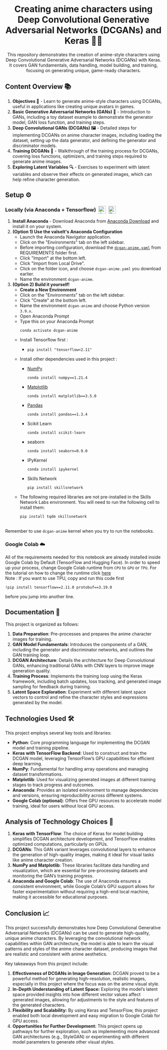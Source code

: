 <h1 align="center">Creating anime characters using Deep Convolutional Generative Adversarial Networks (DCGANs) and Keras 🌌✨</h1>
<p align="center">This repository demonstrates the creation of anime-style characters using Deep Convolutional Generative Adversarial Networks (DCGANs) with Keras. It covers GAN fundamentals, data handling, model building, and training, focusing on generating unique, game-ready characters.</p>

<h2>Content Overview 📚</h2>
<ol>
  <li><strong>Objectives 🎯</strong> - Learn to generate anime-style characters using DCGANs, useful in applications like creating unique avatars in games.</li>
  <li><strong>Basic Generative Adversarial Networks (GANs) 🧩</strong> - Introduction to GANs, including a toy dataset example to demonstrate the generator model, GAN loss function, and training steps.</li>
  <li><strong>Deep Convolutional GANs (DCGANs) 🖼️</strong> - Detailed steps for implementing DCGANs on anime character images, including loading the dataset, setting up the data generator, and defining the generator and discriminator models.</li>
  <li><strong>Training DCGANs 🔄</strong> - Walkthrough of the training process for DCGANs, covering loss functions, optimizers, and training steps required to generate anime images.</li>
  <li><strong>Exploring Latent Variables 🔍</strong> - Exercises to experiment with latent variables and observe their effects on generated images, which can help refine character generation.</li>
</ol>

<h2>Setup ⚙️</h2>

<h3>
  <div style="display: flex; align-items: center;">
    <span>Locally (via Anaconda + Tensorflow)</span>
        <a href="https://www.anaconda.com/">
            <img src="https://skillicons.dev/icons?i=anaconda" alt="Anaconda" style="height: 24px; margin-left: 8px;">
        </a>
        <a href="https://www.tensorflow.org/install/pip">
            <img src="https://skillicons.dev/icons?i=tensorflow" alt="Tensorflow" style="height: 24px; margin-left: 8px;">
        </a>
  </div>
</h3>

<ol>
  <li><strong>Install Anaconda</strong> - Download Anaconda from <a href="https://www.anaconda.com/download">Anaconda Download</a> and install it on your system.</li>
  <li><strong>(Option 1) Use the valselt's Anaconda Configuration</strong>
    <ul>
      <li>Launch the Anaconda Navigator application.</li>
      <li>Click on the "Environments" tab on the left sidebar.</li>
      <li>Before importing configuration, download the <code><a href = "https://github.com/valselt/valseltlibrary/blob/main/REQUIREMENTS/dcgan-anime.yaml">dcgan-anime.yaml</a></code> from REQUIREMENTS folder first.</li>
      <li>Click "Import" at the bottom left.</li>
      <li>Click "Import from Local Drive".</li>
      <li>Click on the folder icon, and choose <code>dcgan-anime.yaml</code> you download earlier.</li>
      <li>Name the environment <code>dcgan-anime</code>.</li>
    </ul>
  </li>
  
  <li><strong>(Option 2) Build it yourself!</strong>
    <ul>
      <li><strong>Create a New Environment</strong>
      <li>Click on the "Environments" tab on the left sidebar.</li>
      <li>Click "Create" at the bottom left.</li>
      <li>Name the environment <code>dcgan-anime</code> and choose Python version <code>3.9.x</code>.</li>
      <li>Open Anaconda Prompt</li>
      <li>Type this on your Anaconda Prompt<pre><code>conda activate dcgan-anime</code></pre></li>
      <li>Install Tensorflow first :</li>
        <ul>
           <li><pre><code>pip install "tensorflow<2.11"</pre></code></li>
        </ul>
        <li>Install other dependencies used in this project :</li>
        <ul>
          <li>
            <a href="https://github.com/tensorflow/tensorflow/issues/60216#:~:text=Numpy%20was%20pinned%20to%20%3C1.24%20since%20it%20affected%20few%20tests%20on%20Ragged%20Tensors.%20Agree%20that%20we%20should%20fix%20those%20tests%20and%20remove%20the%20upperbound%20in%20future%20releases.">NumPy</a></br>
            <pre><code>conda install numpy==1.21.4</pre></code>
          </li>
          <li>
            <a href="https://matplotlib.org/devdocs/devel/min_dep_policy.html#:~:text=of%20the%20dependencies.-,Matplotlib,1.23.0,-3.8">Matplotlib</a></br>
            <pre><code>conda install matplotlib==3.5.0</pre></code>
          </li>
          <li>
            <a href="https://pandas.pydata.org/pandas-docs/version/2.1.3/getting_started/install.html#:~:text=Required%20dependencies">Pandas</a></br>
            <pre><code>conda install pandas==1.3.4</pre></code>
          </li>
          <li>
            Scikit Learn</br>
            <pre><code>conda install scikit-learn</pre></code>
          </li>
          <li>
            seaborn</br>
            <pre><code>conda install seaborn=0.9.0</pre></code>
          </li>
          <li>
            IPyKernel</br>
            <pre><code>conda install ipykernel</pre></code>
          </li>
          <li>
            Skills Network</br>
            <pre><code>pip install skillsnetwork</pre></code>
          </li>
        </ul>
        <li>
            The following required libraries are not pre-installed in the Skills Network Labs environment. You will need to run the following cell to install them:</br>
            <pre><code>pip install tqdm skillsnetwork</pre></code>
          </li>
    </ul>
  </li>
</ol>
</br>
<span>Remember to use <code>dcgan-anime</code> kernel when you try to run the notebooks.</span>

<h3>Google Colab ☁️</h3>
<span>All of the requirements needed for this notebook are already installed inside Google Colab by Default (TensorFlow and Hugging Face). In order to speed up your process, change Google Colab runtime from <code>CPU</code> to <code>GPU</code> or <code>TPU</code>. For the tutorial on how to change the runtime click <a href="https://www.geeksforgeeks.org/how-to-use-google-colab/#:~:text=Change%20Runtime%20Environment%3A%20Click%20the%20%E2%80%9CRuntime%E2%80%9D%20dropdown%20menu.%20Select%20%E2%80%9CChange%20runtime%20type%E2%80%9D%20.%20Select%20python2%20or%203%20from%20the%20%E2%80%9CRuntime%20type%E2%80%9D%20dropdown%20menu.">here</a>

</br>
Note : If you want to use TPU, copy and run this code first <pre><code>!pip install tensorflow==2.11.0 protobuf==3.19.0
</code></pre>before you jump into another line.</span>

<h2>Documentation 📝</h2>
<p>This project is organized as follows:</p>
<ol>
  <li><strong>Data Preparation</strong>: Pre-processes and prepares the anime character images for training.</li>
  <li><strong>GAN Model Fundamentals</strong>: Introduces the components of a GAN, including the generator and discriminator networks, and outlines the GAN training loop.</li>
  <li><strong>DCGAN Architecture</strong>: Details the architecture for Deep Convolutional GANs, enhancing traditional GANs with CNN layers to improve image generation quality.</li>
  <li><strong>Training Process</strong>: Implements the training loop using the Keras framework, including batch updates, loss tracking, and generated image sampling for feedback during training.</li>
  <li><strong>Latent Space Exploration</strong>: Experiment with different latent space vectors to control and refine the character styles and expressions generated by the model.</li>
</ol>

<h2>Technologies Used 🛠️</h2>
<p>This project employs several key tools and libraries:</p>
<ul>
  <li><strong>Python</strong>: Core programming language for implementing the DCGAN model and training pipeline.</li>
  <li><strong>Keras with TensorFlow Backend</strong>: Used to construct and train the DCGAN model, leveraging TensorFlow’s GPU capabilities for efficient deep learning.</li>
  <li><strong>NumPy</strong>: Fundamental for handling array operations and managing dataset transformations.</li>
  <li><strong>Matplotlib</strong>: Used for visualizing generated images at different training stages to track progress and outcomes.</li>
  <li><strong>Anaconda</strong>: Provides an isolated environment to manage dependencies and versions, ensuring reproducibility across different systems.</li>
  <li><strong>Google Colab (optional)</strong>: Offers free GPU resources to accelerate model training, ideal for users without local GPU access.</li>
</ul>

<h2>Analysis of Technology Choices 🧩</h2>
<ol>
  <li><strong>Keras with TensorFlow</strong>: The choice of Keras for model building simplifies DCGAN architecture development, and TensorFlow enables optimized computations, particularly on GPUs.</li>
  <li><strong>DCGANs</strong>: This GAN variant leverages convolutional layers to enhance the generation of high-quality images, making it ideal for visual tasks like anime character creation.</li>
  <li><strong>NumPy and Matplotlib</strong>: These libraries facilitate data handling and visualization, which are essential for pre-processing datasets and monitoring the GAN’s training progress.</li>
  <li><strong>Anaconda and Google Colab</strong>: The use of Anaconda ensures a consistent environment, while Google Colab’s GPU support allows for faster experimentation without requiring a high-end local machine, making it accessible for educational purposes.</li>
</ol>

<h2>Conclusion 📈</h2>
<p>This project successfully demonstrates how Deep Convolutional Generative Adversarial Networks (DCGANs) can be used to generate high-quality, unique anime characters. By leveraging the convolutional network capabilities within GAN architecture, the model is able to learn the visual patterns and styles of the anime character dataset, producing images that are realistic and consistent with anime aesthetics.</p>

<p>Key takeaways from this project include:</p>
<ol>
  <li><strong>Effectiveness of DCGANs in Image Generation:</strong> DCGAN proved to be a powerful method for generating high-resolution, realistic images, especially in this project where the focus was on the anime visual style.</li>
  <li><strong>In-Depth Understanding of Latent Space:</strong> Exploring the model’s latent space provided insights into how different vector values affect generated images, allowing for adjustments to the style and features of the generated characters.</li>
  <li><strong>Flexibility and Scalability:</strong> By using Keras and TensorFlow, this project enabled both local development and easy migration to Google Colab for GPU access.</li>
  <li><strong>Opportunities for Further Development:</strong> This project opens up pathways for further exploration, such as implementing more advanced GAN architectures (e.g., StyleGAN) or experimenting with different model parameters to generate other visual styles.</li>
</ol>